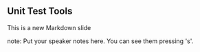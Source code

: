 ##  Unit Test Tools

This is a new Markdown slide

note:
    Put your speaker notes here.
    You can see them pressing 's'.
